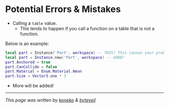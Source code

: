 # Potential Errors & Mistakes

- Calling a `table` value.
  - This tends to happen if you call a function on a table that is not a function.

Below is an example:

```lua
local part = Instance('Part', workspace) -- THIS! This causes your problem! You fix it like this:
local part = Instance.new('Part', workspace) -- GOOD!
part.Anchored = true
part.CanCollide = false
part.Material = Enum.Material.Neon
part.Size = Vector3.one * 3
```

- More will be added!

---

*This page was written by [koneko](https://github.com/koneko) & [byteveil](https://github.com/byteveil)*
